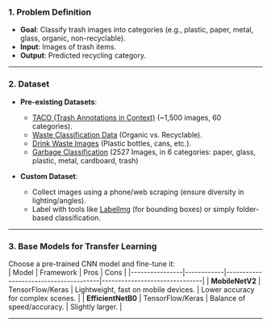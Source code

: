 
### **1. Problem Definition**
- **Goal**: Classify trash images into categories (e.g., plastic, paper, metal, glass, organic, non-recyclable).  
- **Input**: Images of trash items.  
- **Output**: Predicted recycling category.  

---

### **2. Dataset**

- **Pre-existing Datasets**:  
  - [TACO (Trash Annotations in Context)](http://tacodataset.org/) (~1,500 images, 60 categories).  
  - [Waste Classification Data](https://www.kaggle.com/datasets/techsash/waste-classification-data) (Organic vs. Recyclable).  
  - [Drink Waste Images](https://www.kaggle.com/datasets/antoreepjana/drink-waste-classification) (Plastic bottles, cans, etc.).
  - [Garbage Classification](https://www.kaggle.com/datasets/asdasdasasdas/garbage-classification) (2527 Images, in 6 categories: paper, glass, plastic, metal, cardboard, trash)

- **Custom Dataset**:  
  - Collect images using a phone/web scraping (ensure diversity in lighting/angles).  
  - Label with tools like [LabelImg](https://github.com/tzutalin/labelImg) (for bounding boxes) or simply folder-based classification.  

---

### **3. Base Models for Transfer Learning**
Choose a pre-trained CNN model and fine-tune it:  
| Model          | Framework   | Pros                                  | Cons                          |
|----------------|------------|---------------------------------------|-------------------------------|
| **MobileNetV2** | TensorFlow/Keras | Lightweight, fast on mobile devices. | Lower accuracy for complex scenes. |
| **EfficientNetB0** | TensorFlow/Keras | Balance of speed/accuracy.           | Slightly larger.              |

---
